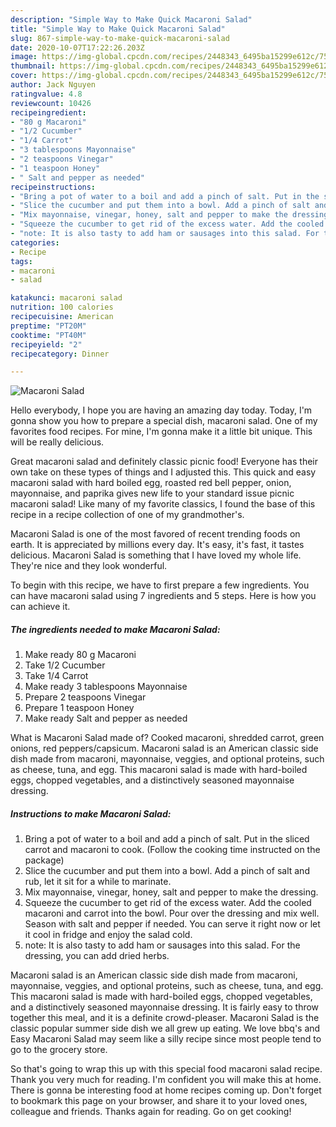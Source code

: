 ```yaml
---
description: "Simple Way to Make Quick Macaroni Salad"
title: "Simple Way to Make Quick Macaroni Salad"
slug: 867-simple-way-to-make-quick-macaroni-salad
date: 2020-10-07T17:22:26.203Z
image: https://img-global.cpcdn.com/recipes/2448343_6495ba15299e612c/751x532cq70/macaroni-salad-recipe-main-photo.jpg
thumbnail: https://img-global.cpcdn.com/recipes/2448343_6495ba15299e612c/751x532cq70/macaroni-salad-recipe-main-photo.jpg
cover: https://img-global.cpcdn.com/recipes/2448343_6495ba15299e612c/751x532cq70/macaroni-salad-recipe-main-photo.jpg
author: Jack Nguyen
ratingvalue: 4.8
reviewcount: 10426
recipeingredient:
- "80 g Macaroni"
- "1/2 Cucumber"
- "1/4 Carrot"
- "3 tablespoons Mayonnaise"
- "2 teaspoons Vinegar"
- "1 teaspoon Honey"
- " Salt and pepper as needed"
recipeinstructions:
- "Bring a pot of water to a boil and add a pinch of salt. Put in the sliced carrot and macaroni to cook. (Follow the cooking time instructed on the package)"
- "Slice the cucumber and put them into a bowl. Add a pinch of salt and rub, let it sit for a while to marinate."
- "Mix mayonnaise, vinegar, honey, salt and pepper to make the dressing."
- "Squeeze the cucumber to get rid of the excess water. Add the cooled macaroni and carrot into the bowl. Pour over the dressing and mix well. Season with salt and pepper if needed. You can serve it right now or let it cool in fridge and enjoy the salad cold."
- "note: It is also tasty to add ham or sausages into this salad. For the dressing, you can add dried herbs."
categories:
- Recipe
tags:
- macaroni
- salad

katakunci: macaroni salad 
nutrition: 100 calories
recipecuisine: American
preptime: "PT20M"
cooktime: "PT40M"
recipeyield: "2"
recipecategory: Dinner

---
```



![Macaroni Salad](https://img-global.cpcdn.com/recipes/2448343_6495ba15299e612c/751x532cq70/macaroni-salad-recipe-main-photo.jpg)

Hello everybody, I hope you are having an amazing day today. Today, I'm gonna show you how to prepare a special dish, macaroni salad. One of my favorites food recipes. For mine, I'm gonna make it a little bit unique. This will be really delicious.

Great macaroni salad and definitely classic picnic food! Everyone has their own take on these types of things and I adjusted this. This quick and easy macaroni salad with hard boiled egg, roasted red bell pepper, onion, mayonnaise, and paprika gives new life to your standard issue picnic macaroni salad! Like many of my favorite classics, I found the base of this recipe in a recipe collection of one of my grandmother&#39;s.

Macaroni Salad is one of the most favored of recent trending foods on earth. It is appreciated by millions every day. It's easy, it's fast, it tastes delicious. Macaroni Salad is something that I have loved my whole life. They're nice and they look wonderful.


To begin with this recipe, we have to first prepare a few ingredients. You can have macaroni salad using 7 ingredients and 5 steps. Here is how you can achieve it.

<!--inarticleads1-->

##### The ingredients needed to make Macaroni Salad:

1. Make ready 80 g Macaroni
1. Take 1/2 Cucumber
1. Take 1/4 Carrot
1. Make ready 3 tablespoons Mayonnaise
1. Prepare 2 teaspoons Vinegar
1. Prepare 1 teaspoon Honey
1. Make ready  Salt and pepper as needed


What is Macaroni Salad made of? Cooked macaroni, shredded carrot, green onions, red peppers/capsicum. Macaroni salad is an American classic side dish made from macaroni, mayonnaise, veggies, and optional proteins, such as cheese, tuna, and egg. This macaroni salad is made with hard-boiled eggs, chopped vegetables, and a distinctively seasoned mayonnaise dressing. 

<!--inarticleads2-->

##### Instructions to make Macaroni Salad:

1. Bring a pot of water to a boil and add a pinch of salt. Put in the sliced carrot and macaroni to cook. (Follow the cooking time instructed on the package)
1. Slice the cucumber and put them into a bowl. Add a pinch of salt and rub, let it sit for a while to marinate.
1. Mix mayonnaise, vinegar, honey, salt and pepper to make the dressing.
1. Squeeze the cucumber to get rid of the excess water. Add the cooled macaroni and carrot into the bowl. Pour over the dressing and mix well. Season with salt and pepper if needed. You can serve it right now or let it cool in fridge and enjoy the salad cold.
1. note: It is also tasty to add ham or sausages into this salad. For the dressing, you can add dried herbs.


Macaroni salad is an American classic side dish made from macaroni, mayonnaise, veggies, and optional proteins, such as cheese, tuna, and egg. This macaroni salad is made with hard-boiled eggs, chopped vegetables, and a distinctively seasoned mayonnaise dressing. It is fairly easy to throw together this meal, and it is a definite crowd-pleaser. Macaroni Salad is the classic popular summer side dish we all grew up eating. We love bbq&#39;s and Easy Macaroni Salad may seem like a silly recipe since most people tend to go to the grocery store. 

So that's going to wrap this up with this special food macaroni salad recipe. Thank you very much for reading. I'm confident you will make this at home. There is gonna be interesting food at home recipes coming up. Don't forget to bookmark this page on your browser, and share it to your loved ones, colleague and friends. Thanks again for reading. Go on get cooking!
